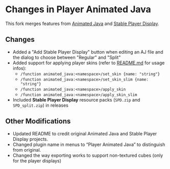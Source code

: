 # Changes in Player Animated Java

This fork merges features from [Animated Java](https://github.com/Animated-Java/animated-java) and [Stable Player Display](https://github.com/bradleyq/stable_player_display).

## Changes

-   Added a "Add Stable Player Display" button when editing an AJ file and the dialog to choose between "Regular" and "Split"
-   Added support for applying player skins (refer to [README.md](./README.md) for usage infos):
    -   `/function animated_java:<namespace>/set_skin {name: "string"}`
    -   `/function animated_java:<namespace>/set_skin_slim {name: "string"}`
    -   `/function animated_java:<namespace>/apply_skin`
    -   `/function animated_java:<namespace>/apply_skin_slim`
-   Included **Stable Player Display** resource packs (`SPD.zip` and `SPD_split.zip`) in releases

## Other Modifications

-   Updated README to credit original Animated Java and Stable Player Display projects.
-   Changed plugin name in menus to “Player Animated Java” to distinguish from original.
-   Changed the way exporting works to support non-textured cubes (only for the player displays)
